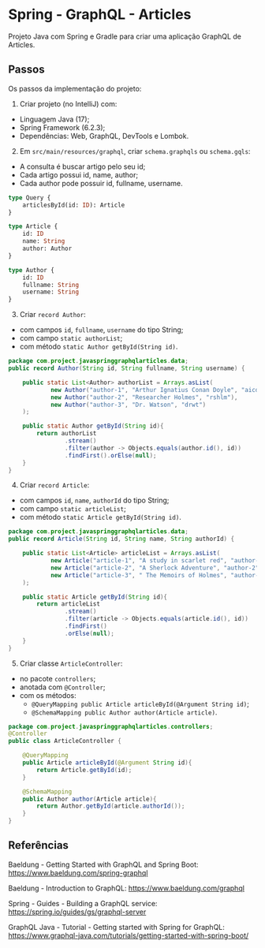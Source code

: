 # Spring - GraphQL - Articles
Projeto Java com Spring e Gradle para criar uma aplicação GraphQL de Articles.


## Passos
Os passos da implementação do projeto:

1. Criar projeto (no IntelliJ) com:
- Linguagem Java (17);
- Spring Framework (6.2.3);
- Dependências: Web, GraphQL, DevTools e Lombok.

2. Em `src/main/resources/graphql`, criar `schema.graphqls` ou `schema.gqls`:
- A consulta é buscar artigo pelo seu id;
- Cada artigo possui id, name, author;
- Cada author pode possuir id, fullname, username.

```graphql
type Query {
    articlesById(id: ID): Article
}

type Article {
    id: ID
    name: String
    author: Author
}

type Author {
    id: ID
    fullname: String
    username: String
}
```

3. Criar `record Author`:
- com campos `id`, `fullname`, `username` do tipo String;
- com campo `static authorList`;
- com método `static Author getById(String id)`.

```java
package com.project.javaspringgraphqlarticles.data;
public record Author(String id, String fullname, String username) {

    public static List<Author> authorList = Arrays.asList(
            new Author("author-1", "Arthur Ignatius Conan Doyle", "aicd"),
            new Author("author-2", "Researcher Holmes", "rshlm"),
            new Author("author-3", "Dr. Watson", "drwt")
    );

    public static Author getById(String id){
        return authorList
                .stream()
                .filter(author -> Objects.equals(author.id(), id))
                .findFirst().orElse(null);
    }
}
```

4. Criar `record Article`:
- com campos `id`, `name`, `authorId` do tipo String;
- com campo `static articleList`;
- com método `static Article getById(String id)`.

```java
package com.project.javaspringgraphqlarticles.data;
public record Article(String id, String name, String authorId) {

    public static List<Article> articleList = Arrays.asList(
            new Article("article-1", "A study in scarlet red", "author-1"),
            new Article("article-2", "A Sherlock Adventure", "author-2"),
            new Article("article-3", " The Memoirs of Holmes", "author-3")
    );

    public static Article getById(String id){
        return articleList
                .stream()
                .filter(article -> Objects.equals(article.id(), id))
                .findFirst()
                .orElse(null);
    }
}
```

5. Criar classe `ArticleController`:
- no pacote `controllers`;
- anotada com `@Controller`;
- com os métodos:
    * `@QueryMapping public Article articleById(@Argument String id)`;
    * `@SchemaMapping public Author author(Article article)`.

```java
package com.project.javaspringgraphqlarticles.controllers;
@Controller
public class ArticleController {

    @QueryMapping
    public Article articleById(@Argument String id){
        return Article.getById(id);
    }

    @SchemaMapping
    public Author author(Article article){
        return Author.getById(article.authorId());
    }
}
```


## Referências
Baeldung - Getting Started with GraphQL and Spring Boot:
https://www.baeldung.com/spring-graphql

Baeldung - Introduction to GraphQL:
https://www.baeldung.com/graphql

Spring - Guides - Building a GraphQL service:
https://spring.io/guides/gs/graphql-server

GraphQL Java - Tutorial - Getting started with Spring for GraphQL:
https://www.graphql-java.com/tutorials/getting-started-with-spring-boot/